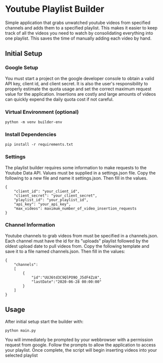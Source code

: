 # Youtube Playlist Builder
Simple application that grabs unwatched youtube videos from specified channels and adds them to a specified playlist. This makes it easier to keep track of all the videos you need to watch by consolidating everything into one playlist. This saves the time of manually adding each video by hand.

## Initial Setup

### Google Setup
You must start a project on the google developer console to obtain a valid API key, client id, and client secret. It is also the user's responsibility to properly estimate the quota usage and set the correct maximum request value for the application. Insertions are costly and large amounts of videos can quickly expend the daily quota cost if not careful.

### Virtual Environment (optional)
    python -m venv builder-env

### Install Dependencies
    pip install -r requirements.txt

### Settings
The playlist builder requires some information to make requests to the Youtube Data API. Values must be supplied in a settings.json file. Copy the following to a new file and name it settings.json. Then fill in the values.

    {
        "client_id": "your_client_id",
        "client_secret": "your_client_secret",
        "playlist_id": "your_playlist_id",
        "api_key": "your_api_key",
        "max_videos": maximum_number_of_video_insertion_requests
    }

### Channel Information
Youtube channels to grab videos from must be specified in a channels.json. Each channel must have the id for its "uploads" playlist followed by the oldest upload date to pull videos from. Copy the following template and save it to a file named channels.json. Then fill in the values:

    {
        "channels":
        [
            {
                "id":"UUJ6td3C9QlPO9O_J5dF4ZzA",
                "lastDate":"2020-06-28 00:00:00"
            }
        ]
    }

## Usage
After initial setup start the builder with:

    python main.py

You will immediately be prompted by your webbrowser with a permission request from google. Follow the prompts to allow
the application to access your playlist. Once complete, the script will begin inserting videos into your selected playlist